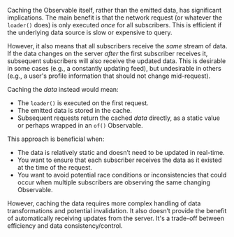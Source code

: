 Caching the Observable itself, rather than the emitted data, has significant implications. The main benefit is that the network request (or whatever the `loader()` does) is only executed *once* for all subscribers.  This is efficient if the underlying data source is slow or expensive to query.

However, it also means that all subscribers receive the *same* stream of data. If the data changes on the server *after* the first subscriber receives it, subsequent subscribers will also receive the updated data. This is desirable in some cases (e.g., a constantly updating feed), but undesirable in others (e.g., a user's profile information that should not change mid-request).

Caching the *data* instead would mean:

*   The `loader()` is executed on the first request.
*   The emitted data is stored in the cache.
*   Subsequent requests return the cached *data* directly, as a static value or perhaps wrapped in an `of()` Observable.

This approach is beneficial when:

*   The data is relatively static and doesn’t need to be updated in real-time.
*   You want to ensure that each subscriber receives the data as it existed at the time of the request.
*   You want to avoid potential race conditions or inconsistencies that could occur when multiple subscribers are observing the same changing Observable.

However, caching the data requires more complex handling of data transformations and potential invalidation. It also doesn’t provide the benefit of automatically receiving updates from the server.  It's a trade-off between efficiency and data consistency/control.